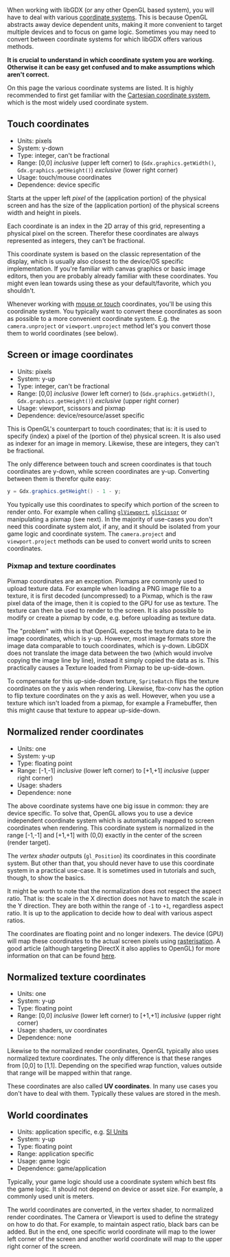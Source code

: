 When working with libGDX (or any other OpenGL based system), you will have to deal with various [coordinate systems](https://en.wikipedia.org/wiki/Coordinate_system). This is because OpenGL abstracts away device dependent units, making it more convenient to target multiple devices and to focus on game logic. Sometimes you may need to convert between coordinate systems for which libGDX offers various methods.

**It is crucial to understand in which coordinate system you are working. Otherwise it can be easy get confused and to make assumptions which aren't correct.**

On this page the various coordinate systems are listed. It is highly recommended to first get familiar with the [Cartesian coordinate system](https://en.wikipedia.org/wiki/Cartesian_coordinate_system), which is the most widely used coordinate system.

## Touch coordinates
 * Units: pixels
 * System: y-down
 * Type: integer, can't be fractional
 * Range: [0,0] *inclusive* (upper left corner) to (`Gdx.graphics.getWidth()`, `Gdx.graphics.getHeight()`) *exclusive* (lower right corner)
 * Usage: touch/mouse coordinates
 * Dependence: device specific

Starts at the upper left *pixel* of the (application portion) of the physical screen and has the size of the (application portion) of the physical screens width and height in pixels.

Each coordinate is an index in the 2D array of this grid, representing a physical pixel on the screen. Therefor these coordinates are always represented as integers, they can't be fractional.

This coordinate system is based on the classic representation of the display, which is usually also closest to the device/OS specific implementation. If you're familiar with canvas graphics or basic image editors, then you are probably already familiar with these coordinates. You might even lean towards using these as your default/favorite, which you shouldn't.

Whenever working with [mouse or touch](https://github.com/libgdx/libgdx/wiki/Mouse%2C-touch-%26-keyboard#mouse--touch) coordinates, you'll be using this coordinate system. You typically want to convert these coordinates as soon as possible to a more convenient coordinate system. E.g. the `camera.unproject` or `viewport.unproject` method let's you convert those them to world coordinates (see below).

## Screen or image coordinates
 * Units: pixels
 * System: y-up
 * Type: integer, can't be fractional
 * Range: [0,0] *inclusive* (lower left corner) to (`Gdx.graphics.getWidth()`, `Gdx.graphics.getHeight()`) *exclusive* (upper right corner)
 * Usage: viewport, scissors and pixmap
 * Dependence: device/resource/asset specific

This is OpenGL's counterpart to touch coordinates; that is: it is used to specify (index) a pixel of the (portion of the) physical screen. It is also used as indexer for an image in memory. Likewise, these are integers, they can't be fractional.

The only difference between touch and screen coordinates is that touch coordinates are y-down, while screen coordinates are y-up. Converting between them is therefor quite easy:

```java
y = Gdx.graphics.getHeight() - 1 - y;
```

You typically use this coordinates to specify which portion of the screen to render onto. For example when calling [`glViewport`](https://www.khronos.org/opengles/sdk/1.1/docs/man/glViewport.xml), [`glScissor`](https://www.khronos.org/opengles/sdk/1.1/docs/man/glScissor.xml) or manipulating a pixmap (see next). In the majority of use-cases you don't need this coordinate system alot, if any, and it should be isolated from your game logic and coordinate system. The `camera.project` and `viewport.project` methods can be used to convert world units to screen coordinates.

### Pixmap and texture coordinates

Pixmap coordinates are an exception. Pixmaps are commonly used to upload texture data. For example when loading a PNG image file to a texture, it is first decoded (uncompressed) to a Pixmap, which is the raw pixel data of the image, then it is copied to the GPU for use as texture. The texture can then be used to render to the screen. It is also possible to modify or create a pixmap by code, e.g. before uploading as texture data.

The "problem" with this is that OpenGL expects the texture data to be in image coordinates, which is y-up. However, most image formats store the image data comparable to touch coordinates, which is y-down. LibGDX does not translate the image data between the two (which would involve copying the image line by line), instead it simply copied the data as is. This practically causes a Texture loaded from Pixmap to be up-side-down.

To compensate for this up-side-down texture, `SpriteBatch` flips the texture coordinates on the y axis when rendering. Likewise, fbx-conv has the option to flip texture coordinates on the y axis as well. However, when you use a texture which isn't loaded from a pixmap, for example a Framebuffer, then this might cause that texture to appear up-side-down.

## Normalized render coordinates
 * Units: one
 * System: y-up
 * Type: floating point
 * Range: [-1,-1] *inclusive* (lower left corner) to [+1,+1] *inclusive* (upper right corner)
 * Usage: shaders
 * Dependence: none

The above coordinate systems have one big issue in common: they are device specific. To solve that, OpenGL allows you to use a device independent coordinate system which is automatically mapped to screen coordinates when rendering. This coordinate system is normalized in the range [-1,-1] and [+1,+1] with (0,0) exactly in the center of the screen (render target).

The *vertex shader* outputs (`gl_Position`) its coordinates in this coordinate system. But other than that, you should never have to use this coordinate system in a practical use-case. It is sometimes used in tutorials and such, though, to show the basics.

It might be worth to note that the normalization does not respect the aspect ratio. That is: the scale in the X direction does not have to match the scale in the Y direction. They are both within the range of `-1` to `+1`, regardless aspect ratio. It is up to the application to decide how to deal with various aspect ratios.

The coordinates are floating point and no longer indexers. The device (GPU) will map these coordinates to the actual screen pixels using [rasterisation](https://en.wikipedia.org/wiki/Rasterisation). A good article (although targeting DirectX it also applies to OpenGL) for more information on that can be found [here](https://msdn.microsoft.com/en-us/library/windows/desktop/cc627092(v=vs.85).aspx).

## Normalized texture coordinates
 * Units: one
 * System: y-up
 * Type: floating point
 * Range: [0,0] *inclusive* (lower left corner) to [+1,+1] *inclusive* (upper right corner)
 * Usage: shaders, uv coordinates
 * Dependence: none

Likewise to the normalized render coordinates, OpenGL typically also uses normalized texture coordinates. The only difference is that these ranges from [0,0] to [1,1]. Depending on the specified wrap function, values outside that range will be mapped within that range.

These coordinates are also called **UV coordinates**. In many use cases you don't have to deal with them. Typically these values are stored in the mesh.

## World coordinates
 * Units: application specific, e.g. [SI Units](https://en.wikipedia.org/wiki/International_System_of_Units)
 * System: y-up
 * Type: floating point
 * Range: application specific
 * Usage: game logic
 * Dependence: game/application

Typically, your game logic should use a coordinate system which best fits the game logic. It should not depend on device or asset size. For example, a commonly used unit is meters.

The world coordinates are converted, in the vertex shader, to normalized render coordinates. The Camera or Viewport is used to define the strategy on how to do that. For example, to maintain aspect ratio, black bars can be added. But in the end, one specific world coordinate will map to the lower left corner of the screen and another world coordinate will map to the upper right corner of the screen.